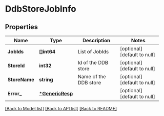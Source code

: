 # DdbStoreJobInfo

## Properties
Name | Type | Description | Notes
------------ | ------------- | ------------- | -------------
**JobIds** | **[]int64** | List of JobIds | [optional] [default to null]
**StoreId** | **int32** | Id of the DDB store | [optional] [default to null]
**StoreName** | **string** | Name of the DDB store | [optional] [default to null]
**Error_** | [***GenericResp**](GenericResp.md) |  | [optional] [default to null]

[[Back to Model list]](../README.md#documentation-for-models) [[Back to API list]](../README.md#documentation-for-api-endpoints) [[Back to README]](../README.md)

